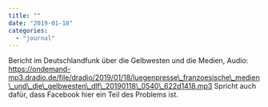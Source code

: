 ```yaml
---
title: ""
date: "2019-01-18"
categories: 
  - "journal"
---
```


Bericht im Deutschlandfunk über die Gelbwesten und die Medien, Audio: https://ondemand-mp3.dradio.de/file/dradio/2019/01/18/luegenpresse\_franzoesische\_medien\_und\_die\_gelbwesten\_dlf\_20190118\_0540\_622d1418.mp3 Spricht auch dafür, dass Facebook hier ein Teil des Problems ist.
